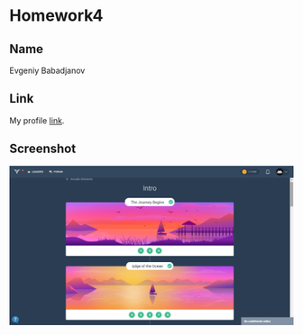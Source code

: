 # Homework4

## Name

Evgeniy Babadjanov


## Link

My profile [link](https://codefights.com/profile/eugenedoingt).


## Screenshot
![codefights](https://raw.githubusercontent.com/EugeneDoingThings/homework-template/feature-homework-4/homework4/codefights.png)

